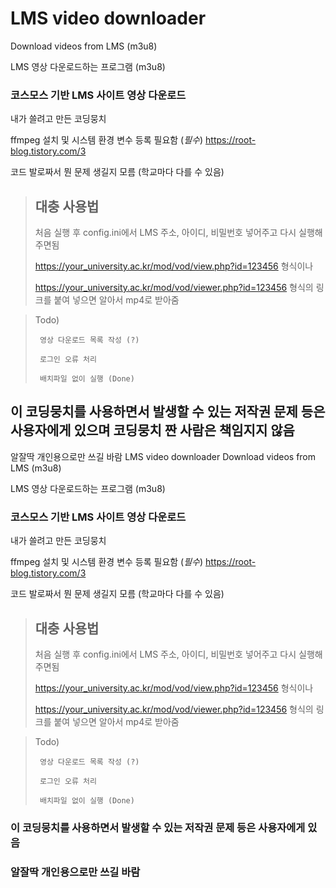 # LMS video downloader
Download videos from LMS (m3u8)

LMS 영상 다운로드하는 프로그램 (m3u8)

### 코스모스 기반 LMS 사이트 영상 다운로드


내가 쓸려고 만든 코딩뭉치


ffmpeg 설치 및 시스템 환경 변수 등록 필요함 (*필수*)
https://root-blog.tistory.com/3

코드 발로짜서 뭔 문제 생길지 모름 (학교마다 다를 수 있음)


> ## 대충 사용법
>
>처음 실행 후 config.ini에서 LMS 주소, 아이디, 비밀번호 넣어주고 다시 실행해주면됨
>
>https://your_university.ac.kr/mod/vod/view.php?id=123456 형식이나
>
>https://your_university.ac.kr/mod/vod/viewer.php?id=123456 형식의 링크를 붙여 넣으면 알아서 mp4로 받아줌



>Todo) 
>
>      영상 다운로드 목록 작성 (?)
>
>      로그인 오류 처리 
>      
>      배치파일 없이 실행 (Done)

## 이 코딩뭉치를 사용하면서 발생할 수 있는 저작권 문제 등은 사용자에게 있으며 코딩뭉치 짠 사람은 책임지지 않음
알잘딱 개인용으로만 쓰길 바람 LMS video downloader
Download videos from LMS (m3u8)

LMS 영상 다운로드하는 프로그램 (m3u8)

### 코스모스 기반 LMS 사이트 영상 다운로드


내가 쓸려고 만든 코딩뭉치


ffmpeg 설치 및 시스템 환경 변수 등록 필요함 (*필수*)
https://root-blog.tistory.com/3

코드 발로짜서 뭔 문제 생길지 모름 (학교마다 다를 수 있음)


> ## 대충 사용법
>
>처음 실행 후 config.ini에서 LMS 주소, 아이디, 비밀번호 넣어주고 다시 실행해주면됨
>
>https://your_university.ac.kr/mod/vod/view.php?id=123456 형식이나
>
>https://your_university.ac.kr/mod/vod/viewer.php?id=123456 형식의 링크를 붙여 넣으면 알아서 mp4로 받아줌



>Todo) 
>
>      영상 다운로드 목록 작성 (?)
>
>      로그인 오류 처리 
>      
>      배치파일 없이 실행 (Done)

### 이 코딩뭉치를 사용하면서 발생할 수 있는 저작권 문제 등은 사용자에게 있음
### 알잘딱 개인용으로만 쓰길 바람
